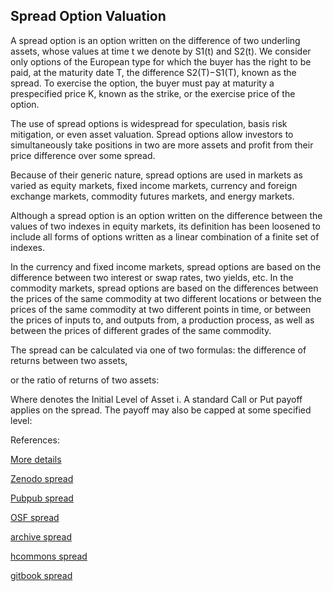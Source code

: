 ## Spread Option Valuation
   
A spread option is an option written on the difference of two underling assets, whose values at time t we denote by S1(t) and S2(t). We consider only options of the European type for which the buyer has the right to be paid, at the maturity date T, the difference S2(T)−S1(T), known as the spread. To exercise the option, the buyer must pay at maturity a prespecified price K, known as the strike, or the exercise price of the option.

The use of spread options is widespread for speculation, basis risk mitigation, or even asset valuation. Spread options allow investors to simultaneously take positions in two are more assets and profit from their price difference over some spread.

Because of their generic nature, spread options are used in markets as varied as equity markets, fixed income markets, currency and foreign exchange markets, commodity futures markets, and energy markets.

Although a spread option is an option written on the difference between the values of two indexes in equity markets, its definition has been loosened to include all forms of options written as a linear combination of a finite set of indexes. 

In the currency and fixed income markets, spread options are based on the difference between two interest or swap rates, two yields, etc. In the commodity markets, spread options are based on the differences between the prices of the same commodity at two different locations or between the prices of the same commodity at two different points in time, or between the prices of inputs to, and outputs from, a production process, as well as between the prices of different grades of the same commodity.

The spread can be calculated via one of two formulas: the difference of returns between two assets, 
 
or the ratio of returns of two assets:
 
Where   denotes the Initial Level of Asset i.
A standard Call or Put payoff applies on the spread. The payoff may also be capped at some specified level:
 


References:
   
[More details](./EqSpread-16.pdf)   
 
   
[Zenodo spread](https://zenodo.org/record/5759678/files/Zenodo-EqSpread.pdf)
   
[Pubpub spread](https://david.pubpub.org/pub/rx3k9ndm/release/1)
   
[OSF spread](https://osf.io/4kcrh/download)

[archive spread](https://ia803404.us.archive.org/12/items/eq-spread-16/EqSpread-archive.pdf)  

[hcommons spread](https://hcommons.org/deposits/download/hc:38508/CONTENT/eqspread-16.pdf)

[gitbook spread](https://deripricing.gitbook.io/spread-option-pricing/)